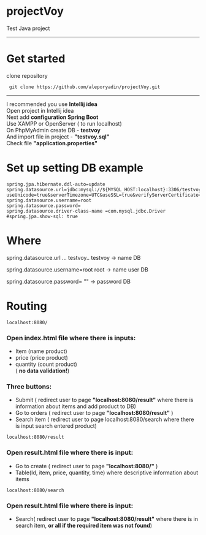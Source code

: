 # projectVoy

 Test Java project
____
# Get started
 clone repository 
```
 git clone https://github.com/aleporyadin/projectVoy.git
```
____
I recommended you use **Intellij idea** \
Open project in Intellij idea \
Next add **configuration Spring Boot** \
Use XAMPP or OpenServer ( to run localhost) \
On PhpMyAdmin create DB - **testvoy** \
And import file in project - **"testvoy.sql"** \
Check file **"application.properties"**
   
# Set up setting DB example 
```
spring.jpa.hibernate.ddl-auto=update
spring.datasource.url=jdbc:mysql://${MYSQL_HOST:localhost}:3306/testvoy?useUnicode=true&serverTimezone=UTC&useSSL=true&verifyServerCertificate=false
spring.datasource.username=root
spring.datasource.password=
spring.datasource.driver-class-name =com.mysql.jdbc.Driver
#spring.jpa.show-sql: true
```
# Where
 spring.datasource.url  ... testvoy..
 testvoy -> name DB 

 spring.datasource.username=root
 root -> name user DB

 spring.datasource.password=
 "" -> password DB

# Routing
```
localhost:8080/
```
### Open index.html file where there is inputs: 
 +  Item         (name product)
 +  price        (price product)
 +  quantity     (count product)  
( **no data validation!**)
### Three buttons:
 - Submit        ( redirect user to page **"localhost:8080/result"** where there is information about items and add product to DB) 
 - Go to orders  ( redirect user to page **"localhost:8080/result"** )
 - Search item   ( redirect user to page localhost:8080/search where there is input  search entered product)
 
```
localhost:8080/result
```
### Open result.html file where there is input:
 + Go to create ( redirect user to page **"localhost:8080/"** )
 + Table(Id, item, price, quantity, time) where descriptive information about items
```
localhost:8080/search
``` 
### Open result.html file where there is input:
 + Search( redirect user to page **"localhost:8080/result"** where there is in search item, **or all if the required item was not found**)
